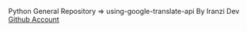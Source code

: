 Python General Repository => using-google-translate-api By Iranzi Dev <a href='https://github.com/Iranzithierry'>Github Account</a>